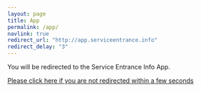 ```yaml
---
layout: page
title: App
permalink: /app/
navlink: true
redirect_url: "http://app.serviceentrance.info"
redirect_delay: "3"
---
```

You will be redirected to the Service Entrance Info App.

[Please click here if you are not redirected within a few seconds]({{page.redirect_url}})
